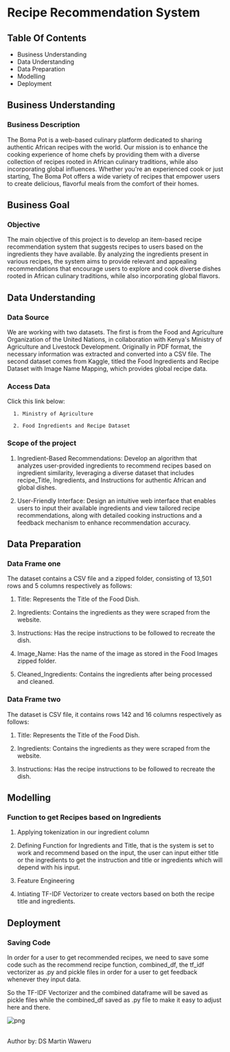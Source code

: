 # Recipe Recommendation System 


## Table Of Contents

- Business Understanding
- Data Understanding
- Data Preparation
- Modelling 
- Deployment
  

## Business Understanding

### Business Description 
The Boma Pot is a web-based culinary platform dedicated to sharing authentic African recipes with the world. Our mission is to enhance the cooking experience of home chefs by providing them with a diverse collection of recipes rooted in African culinary traditions, while also incorporating global influences. Whether you're an experienced cook or just starting, The Boma Pot offers a wide variety of recipes that empower users to create delicious, flavorful meals from the comfort of their homes.


## Business Goal 
### Objective
The main objective of this project is to develop an item-based recipe recommendation system that suggests recipes to users based on the ingredients they have available. By analyzing the ingredients present in various recipes, the system aims to provide relevant and appealing recommendations that encourage users to explore and cook diverse dishes rooted in African culinary traditions, while also incorporating global flavors.


## Data Understanding
### Data Source
We are working with two datasets. The first is from the Food and Agriculture Organization of the United Nations, in collaboration with Kenya's Ministry of Agriculture and Livestock Development. Originally in PDF format, the necessary information was extracted and converted into a CSV file. The second dataset comes from Kaggle, titled the Food Ingredients and Recipe Dataset with Image Name Mapping, which provides global recipe data.

### Access Data
Click this link below:

      1. Ministry of Agriculture
      
      2. Food Ingredients and Recipe Dataset

### Scope of the project

1.  Ingredient-Based Recommendations:  Develop an algorithm that analyzes user-provided ingredients to recommend recipes based on ingredient similarity, leveraging a diverse dataset that includes recipe_Title, Ingredients, and Instructions for authentic African and global dishes.

2.  User-Friendly Interface:  Design an intuitive web interface that enables users to input their available ingredients and view tailored recipe recommendations, along with detailed cooking instructions and a feedback mechanism to enhance recommendation accuracy.

## Data Preparation

### Data Frame one

The dataset contains a CSV file and a zipped folder, consisting of 13,501 rows and 5 columns respectively as follows:

  1. Title:  Represents the Title of the Food Dish.
    
  2. Ingredients:  Contains the ingredients as they were scraped from the website.
    
  3. Instructions:  Has the recipe instructions to be followed to recreate the dish.
    
  4. Image_Name:  Has the name of the image as stored in the Food Images zipped folder.
    
  5. Cleaned_Ingredients:  Contains the ingredients after being processed and cleaned.


### Data Frame two

The dataset is CSV file, it contains rows 142 and 16 columns respectively as follows:

  1. Title:  Represents the Title of the Food Dish.
  
  2. Ingredients:  Contains the ingredients as they were scraped from the website.
  
  3. Instructions:  Has the recipe instructions to be followed to recreate the dish.

## Modelling

### Function to get Recipes based on Ingredients

 1.  Applying tokenization in our ingredient column
 
 2.  Defining Function for Ingredients and Title, that is the system is set to work and recommend based on the input, the user can input either title or       the ingredients to get the instruction and title or ingredients which will depend with his input.
 
 3.  Feature Engineering
 
 4.  Intiating TF-IDF Vectorizer to create vectors based on both the recipe title and ingredients.


## Deployment

### Saving Code

In order for a user to get recommended recipes, we need to save some code such as the recommend recipe function, combined_df, the tf_idf vectorizer as .py and pickle files in order for a user to get feedback whenever they input data.

So the TF-IDF Vectorizer and the combined dataframe will be saved as pickle files while the combined_df saved as .py file to make it easy to adjust here and there.

![png](13.PNG)

<br>
Author by:
DS Martin Waweru
  <br>
